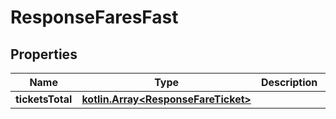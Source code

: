 
# ResponseFaresFast

## Properties
Name | Type | Description | Notes
------------ | ------------- | ------------- | -------------
**ticketsTotal** | [**kotlin.Array&lt;ResponseFareTicket&gt;**](ResponseFareTicket.md) |  | 



